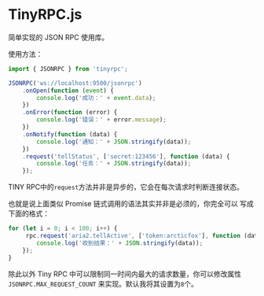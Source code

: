 # TinyRPC.js

简单实现的 JSON RPC 使用库。

使用方法：

```ts
import { JSONRPC } from 'tinyrpc';

JSONRPC('ws://localhost:9500/jsonrpc')
    .onOpen(function (event) {
        console.log('成功：' + event.data);
    })
    .onError(function (error) {
        console.log('错误：' + error.message);
    })
    .onNotify(function (data) {
        console.log('通知：' + JSON.stringify(data));
    })
    .request('tellStatus', ['secret:123456'], function (data) {
        console.log('任务：' + JSON.stringify(data));
    });
```

TINY RPC中的`request`方法并非是异步的，它会在每次请求时判断连接状态。

也就是说上面类似 Promise 链式调用的语法其实并非是必须的，你完全可以
写成下面的格式：

```ts
for (let i = 0; i < 100; i++) {
     rpc.request('aria2.tellActive', ['token:arcticfox'], function (data) {
        console.log('收到结果：' + JSON.stringify(data));
    });
}
```

除此以外 Tiny RPC 中可以限制同一时间内最大的请求数量，你可以修改属性`JSONRPC.MAX_REQUEST_COUNT`
来实现。默认我将其设置为`8`个。

